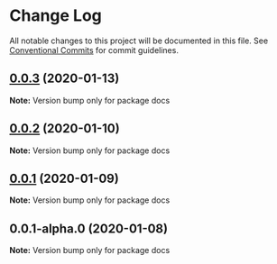 # Change Log

All notable changes to this project will be documented in this file.
See [Conventional Commits](https://conventionalcommits.org) for commit guidelines.

## [0.0.3](https://github.com/hd-ui/hd-ui/compare/docs@0.0.2...docs@0.0.3) (2020-01-13)

**Note:** Version bump only for package docs





## [0.0.2](https://github.com/hd-ui/hd-ui/compare/docs@0.0.1...docs@0.0.2) (2020-01-10)

**Note:** Version bump only for package docs






## [0.0.1](https://github.com/hd-ui/hd-ui/compare/docs@0.0.1-alpha.0...docs@0.0.1) (2020-01-09)

**Note:** Version bump only for package docs





## 0.0.1-alpha.0 (2020-01-08)

**Note:** Version bump only for package docs
